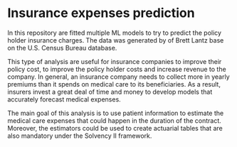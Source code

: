 # Insurance expenses prediction

In this repository are fitted multiple ML models to try to predict the policy holder insurance charges. The data was generated by of Brett Lantz base on the U.S. Census Bureau database.

This type of analysis are useful for insurance companies to improve their policy cost, to improve the policy holder costs and increase revenue to the company. In general, an insurance company needs to collect more in yearly premiums than it spends on medical care to its beneficiaries. As a result, insurers invest a great deal of time and money to develop models that accurately forecast medical expenses.

The main goal of this analysis is to use patient information to estimate the medical care expenses that could happen in the duration of the contract. Moreover, the estimators could be used to create actuarial tables that are also mandatory under the Solvency II framework.

